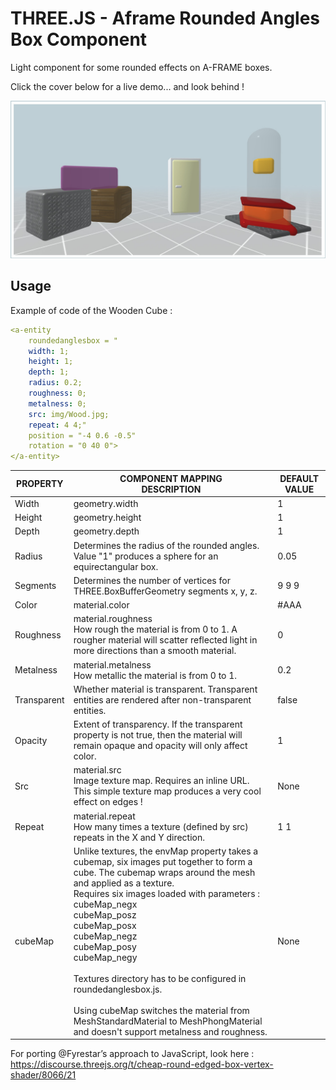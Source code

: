 # THREE.JS - Aframe Rounded Angles Box Component

Light component for some rounded effects on A-FRAME boxes.

Click the cover below for a live demo... and look behind !

<a href="https://jp-pelletier.github.io/roundedanglesbox/" target="_blank"><img src="https://github.com/jp-pelletier/Aframe-Rounded-Box-Component/blob/master/cover/repository-open-graph-template.jpg"></a>

## Usage

Example of code of the Wooden Cube :
```yaml
<a-entity
    roundedanglesbox = "
    width: 1;
    height: 1;
    depth: 1;
    radius: 0.2;
    roughness: 0;
    metalness: 0;
    src: img/Wood.jpg;
    repeat: 4 4;"
    position = "-4 0.6 -0.5"
    rotation = "0 40 0">
</a-entity>
```


 PROPERTY | COMPONENT MAPPING <BR> DESCRIPTION | DEFAULT VALUE |
--- | --- | --- |
Width | geometry.width | 1 |
Height | geometry.height | 1 |
Depth | geometry.depth | 1 |
Radius | Determines the radius of the rounded angles.<br>Value "1" produces a sphere for an equirectangular box. | 0.05 |
Segments | Determines the number of vertices for THREE.BoxBufferGeometry segments x, y, z. | 9 9 9 |
Color | material.color | #AAA |
Roughness | material.roughness<br>How rough the material is from 0 to 1. A rougher material will scatter reflected light in more directions than a smooth material. | 0 |
Metalness | material.metalness<br>How metallic the material is from 0 to 1. | 0.2 |
Transparent | Whether material is transparent. Transparent entities are rendered after non-transparent entities. | false |
Opacity | Extent of transparency. If the transparent property is not true, then the material will remain opaque and opacity will only affect color. | 1 |
Src | material.src<br>Image texture map. Requires an inline URL.<br>This simple texture map produces a very cool effect on edges ! | None |
Repeat | material.repeat<br>How many times a texture (defined by src) repeats in the X and Y direction. | 1 1 |
cubeMap | Unlike textures, the envMap property takes a cubemap, six images put together to form a cube. The cubemap wraps around the mesh and applied as a texture.<br>Requires six images loaded with parameters :<br>cubeMap_negx<br>cubeMap_posz<br>cubeMap_posx<br>cubeMap_negz<br>cubeMap_posy<br>cubeMap_negy<br><br>Textures directory has to be configured in roundedanglesbox.js.<br><br>Using cubeMap switches the material from MeshStandardMaterial to MeshPhongMaterial and doesn't support metalness and roughness. | None |

For porting @Fyrestar’s approach to JavaScript, look here : https://discourse.threejs.org/t/cheap-round-edged-box-vertex-shader/8066/21